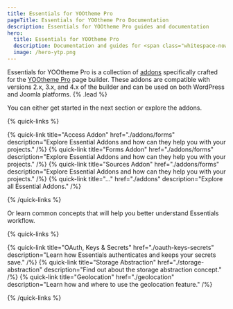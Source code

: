 ```yaml
---
title: Essentials for YOOtheme Pro
pageTitle: Essentials for YOOtheme Pro Documentation
description: Essentials for YOOtheme Pro guides and documentation
hero:
  title: Essentials for YOOtheme Pro
  description: Documentation and guides for <span class="whitespace-nowrap">YOOtheme Pro</span> Essentials
  image: /hero-ytp.png
---
```


Essentials for YOOtheme Pro is a collection of [addons](./addons) specifically crafted for the [YOOtheme Pro](https://yootheme.com/page-builder) page builder. These addons are compatible with versions 2.x, 3.x, and 4.x of the builder and can be used on both WordPress and Joomla platforms. {% .lead %}

You can either get started in the next section or explore the addons.

{% quick-links %}

{% quick-link title="Access Addon" href="./addons/forms" description="Explore Essential Addons and how can they help you with your projects." /%}
{% quick-link title="Forms Addon" href="./addons/forms" description="Explore Essential Addons and how can they help you with your projects." /%}
{% quick-link title="Sources Addon" href="./addons/forms" description="Explore Essential Addons and how can they help you with your projects." /%}
{% quick-link title="..." href="./addons" description="Explore all Essential Addons." /%}

{% /quick-links %}

Or learn common concepts that will help you better understand Essentials workflow.

{% quick-links %}

{% quick-link title="OAuth, Keys & Secrets" href="./oauth-keys-secrets" description="Learn how Essentials authenticates and keeps your secrets save." /%}
{% quick-link title="Storage Abstraction" href="./storage-abstraction" description="Find out about the storage abstraction concept." /%}
{% quick-link title="Geolocation" href="./geolocation" description="Learn how and where to use the geolocation feature." /%}

{% /quick-links %}
